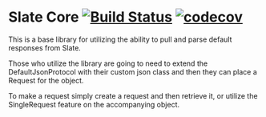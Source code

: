 # Slate Core [![Build Status](https://travis-ci.org/ChristopherDavenport/slate-core.svg?branch=master)](https://travis-ci.org/ChristopherDavenport/slate-core) [![codecov](https://codecov.io/gh/ChristopherDavenport/slate-core/branch/master/graph/badge.svg)](https://codecov.io/gh/ChristopherDavenport/slate-core)


This is a base library for utilizing the ability to pull and parse
default responses from Slate.

Those who utilize the library are going to need to extend the DefaultJsonProtocol
with their custom json class and then they can place a Request for the object.

To make a request simply create a request and then retrieve it, or utilize the
SingleRequest feature on the accompanying object. 